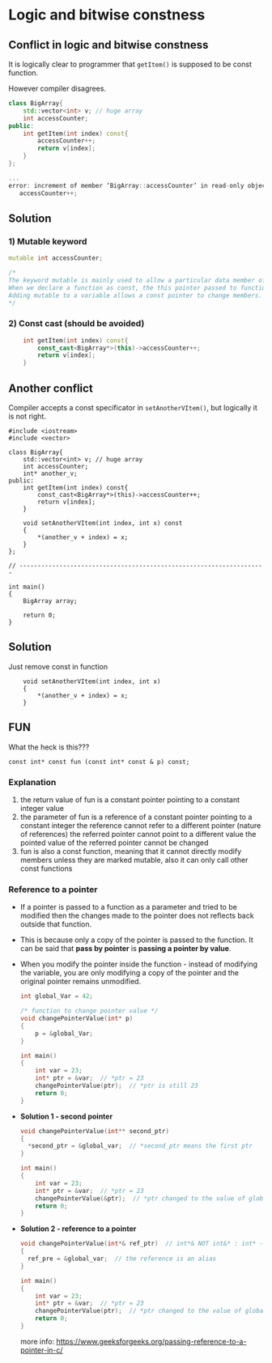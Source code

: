 # Logic and bitwise constness

## Conflict in logic and bitwise constness

It is logically clear to programmer that `getItem()` is supposed to be const function.

However compiler disagrees.

```cpp
class BigArray{
	std::vector<int> v; // huge array
	int accessCounter;
public:
	int getItem(int index) const{
		accessCounter++;
		return v[index];
	}
};

... 
error: increment of member ‘BigArray::accessCounter’ in read-only object
   accessCounter++;

```

## Solution

### 1) Mutable keyword
```cpp
mutable int accessCounter;

/*
The keyword mutable is mainly used to allow a particular data member of const object to be modified. 
When we declare a function as const, the this pointer passed to function becomes const. 
Adding mutable to a variable allows a const pointer to change members.
*/
```

### 2) Const cast (should be avoided)

```cpp
	int getItem(int index) const{
		const_cast<BigArray*>(this)->accessCounter++;
		return v[index];
	}
```

## Another conflict

Compiler accepts a const specificator in `setAnotherVItem()`, but logically it is not right.

```
#include <iostream>
#include <vector>

class BigArray{
	std::vector<int> v; // huge array
	int accessCounter;
	int* another_v;
public:
	int getItem(int index) const{
		const_cast<BigArray*>(this)->accessCounter++;
		return v[index];
	}

	void setAnotherVItem(int index, int x) const
	{
		*(another_v + index) = x;
	}
};

// --------------------------------------------------------------------

int main()
{
	BigArray array;

	return 0;
}
```

## Solution

Just remove const in function

```
	void setAnotherVItem(int index, int x)
	{
		*(another_v + index) = x;
	}
```

## FUN

What the heck is this???

`const int* const fun (const int* const & p) const;`

### Explanation

1. the return value of fun is a constant pointer pointing to a constant integer value
2. the parameter of fun is a reference of a constant pointer pointing to a constant integer
the reference cannot refer to a different pointer (nature of references)
the referred pointer cannot point to a different value
the pointed value of the referred pointer cannot be changed
3. fun is also a const function, meaning that it cannot directly modify members unless they are marked mutable, also it can only call other const functions

### Reference to a pointer

* If a pointer is passed to a function as a parameter and tried to be modified 
  then the changes made to the pointer does not reflects back outside that function.

* This is because only a copy of the pointer is passed to the function. It can be said that **pass by pointer** is **passing a pointer by value**. 

* When you modify the pointer inside the function - instead of modifying the variable, you are only modifying a copy of the pointer 
  and the original pointer remains unmodified.
  
  ```cpp
  int global_Var = 42;
  
  /* function to change pointer value */
  void changePointerValue(int* p)
  {
      p = &global_Var;
  }
  
  int main()
  {
      int var = 23;
      int* ptr = &var;  // *ptr = 23 
      changePointerValue(ptr);  // *ptr is still 23
      return 0;
  }
  ```
* **Solution 1 - second pointer**
  ```cpp  
  void changePointerValue(int** second_ptr)
  {
    *second_ptr = &global_var;  // *second_ptr means the first ptr
  }
  
  int main()
  {
      int var = 23;
      int* ptr = &var;  // *ptr = 23 
      changePointerValue(&ptr);  // *ptr changed to the value of global_var
      return 0;
  }
* **Solution 2 - reference to a pointer**
  ```cpp  
  void changePointerValue(int*& ref_ptr)  // int*& NOT int&* : int* - the type, int*& - the reference of this type
  {
    ref_pre = &global_var;  // the reference is an alias
  }
  
  int main()
  {
      int var = 23;
      int* ptr = &var;  // *ptr = 23 
      changePointerValue(ptr);  // *ptr changed to the value of global_var
      return 0;
  }
  ```
  more info:
  https://www.geeksforgeeks.org/passing-reference-to-a-pointer-in-c/
